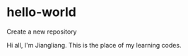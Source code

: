 # hello-world
Create a new repository

Hi all,
I'm Jiangliang.
This is the place of my learning codes.